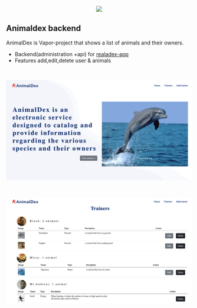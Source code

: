 <p align="center"><a href="https://laravel.com" target="_blank"><img src="https://www.hackingwithswift.com/uploads/vapor.png" width="200"></a></p>


## Animaldex backend
AnimalDex is Vapor-project that shows a list of animals and their owners.
* Backend(administration +api) for [realadex-app](#)
* Features  add,edit,delete user & animals




<br>
</p>
 <img src="https://github.com/ada024/animaldex-backend/blob/master/screenshot/home.png" width=768  >
<p> 
 <br>


</p>
 <img src="https://github.com/ada024/animaldex-backend/blob/master/screenshot/trainers.png" width=768  >
<p> 
